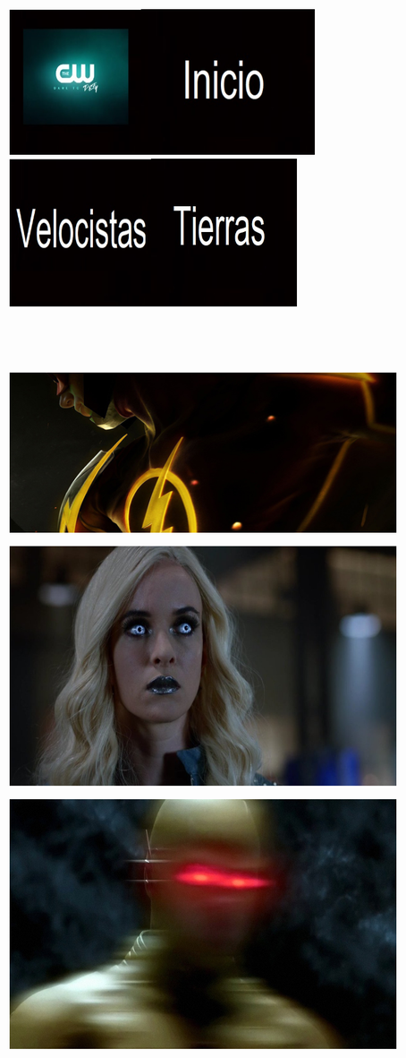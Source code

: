 <body>
<head>
<meta http-equiv="Content-Type" content="text/html; charset=utf-8" />
<title>Documento sin título</title>
<style type="text/css">
body {
	background-image: url(giphy%20(1)
.gif);
	background-repeat: repeat;
	background-image: url(edd1b6_f2087c43771844cf92a7fae4b77e392e.gif);
}
body,td,th {
	font-size: larger;
	color: #000;
}
#apDiv1 {
	position:absolute;
	width:200px;
	height:46px;
	z-index:1;
	left: 1207px;
	top: 55px;
	visibility: hidden;
}
</style>
<script type="text/javascript">
function MM_swapImgRestore() { //v3.0
  var i,x,a=document.MM_sr; for(i=0;a&&i<a.length&&(x=a[i])&&x.oSrc;i++) x.src=x.oSrc;
}
function MM_preloadImages() { //v3.0
  var d=document; if(d.images){ if(!d.MM_p) d.MM_p=new Array();
    var i,j=d.MM_p.length,a=MM_preloadImages.arguments; for(i=0; i<a.length; i++)
    if (a[i].indexOf("#")!=0){ d.MM_p[j]=new Image; d.MM_p[j++].src=a[i];}}
}

function MM_findObj(n, d) { //v4.01
  var p,i,x;  if(!d) d=document; if((p=n.indexOf("?"))>0&&parent.frames.length) {
    d=parent.frames[n.substring(p+1)].document; n=n.substring(0,p);}
  if(!(x=d[n])&&d.all) x=d.all[n]; for (i=0;!x&&i<d.forms.length;i++) x=d.forms[i][n];
  for(i=0;!x&&d.layers&&i<d.layers.length;i++) x=MM_findObj(n,d.layers[i].document);
  if(!x && d.getElementById) x=d.getElementById(n); return x;
}

function MM_swapImage() { //v3.0
  var i,j=0,x,a=MM_swapImage.arguments; document.MM_sr=new Array; for(i=0;i<(a.length-2);i+=3)
   if ((x=MM_findObj(a[i]))!=null){document.MM_sr[j++]=x; if(!x.oSrc) x.oSrc=x.src; x.src=a[i+2];}
}
</script>
</head>

<body onload="MM_preloadImages('Flash-Logo.gif','1526047648_Reverse-Flash-dr-harrison-wells-38759515-500-236.gif')">
<h2><a href="index.html"><img src="negro-5686e4bf3df78ccc15019c28.jpg" width="235" height="259" /></a><a href="index.html"><img src="negro-5686e4bf3df78ccc15019c28 - copia.jpg" width="311" height="260" /></a><a href="Speedsters.html"><img src="negro-5686e4bf3df78ccc15019c28 - copia - copia.jpg" width="253" height="263" /></a><a href="Tierras.html"><img src="negro-5686e4bf3df78ccc15019c28 - copia - copia (2).jpg" width="261" height="264" /></a></h2>
<div id="apDiv1">
  <embed src="THE FLASH Theme - [Styzmask Remix](MP3_128K).mp3" width="203" height="45" loop=¨true¨ pluginspage="Speedsters.html"></embed>
</div>
<p>&nbsp;</p>
<p>&nbsp;</p>
<p><a href="#" onmouseout="MM_swapImgRestore()" onmouseover="MM_swapImage('Image5','','Flash-Logo.gif',1)"><img src="flash-injustice-grodd-fb.jpg" name="Image5" width="1075" height="286" border="0" id="Image5" /></a></p>
<p><a href="#" onmouseout="MM_swapImgRestore()" onmouseover="MM_swapImage('Image6','','tumblr_oppql0NQtr1sieiueo1_500.gif',0)"><img src="DZJG-a0WkAAX6tB.jpg" name="Image6" width="1071" height="428" border="0" id="Image6" /></a></p>
<p><a href="#" onmouseout="MM_swapImgRestore()" onmouseover="MM_swapImage('Image7','','1526047648_Reverse-Flash-dr-harrison-wells-38759515-500-236.gif',1)"><img src="g2N4a.jpg" name="Image7" width="1068" height="446" border="0" id="Image7" /></a></p>
</body>
</html>
